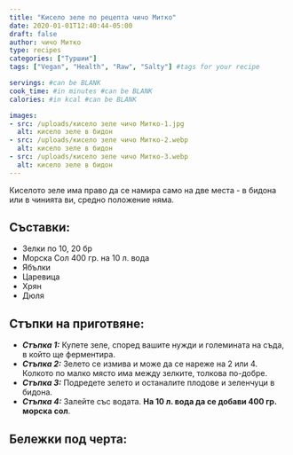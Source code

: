 ```yaml
---
title: "Кисело зеле по рецепта чичо Митко"
date: 2020-01-01T12:40:44-05:00
draft: false
author: чичо Митко
type: recipes
categories: ["Туршии"]
tags: ["Vegan", "Health", "Raw", "Salty"] #tags for your recipe

servings: #can be BLANK
cook_time: #in minutes #can be BLANK
calories: #in kcal #can be BLANK

images:
- src: /uploads/кисело зеле чичо Митко-1.jpg
  alt: кисело зеле в бидон
- src: /uploads/кисело зеле чичо Митко-2.webp
  alt: кисело зеле в бидон
- src: /uploads/кисело зеле чичо Митко-3.webp
  alt: кисело зеле в бидон
---
```

Киселото зеле има право да се намира само на две места - в бидона или в чинията ви, средно положение няма.
<!--more-->
## Съставки:
- Зелки по 10, 20 бр
- Морска Сол 400 гр. на 10 л. вода
- Ябълки
- Царевица
- Хрян
- Дюля

## Стъпки на приготвяне:
- ***Стъпка 1:*** Купете зеле, според вашите нужди и големината на съда, в който ще ферментира.
- ***Стъпка 2:*** Зелето се измива и може да се нареже на 2 или 4. Колкото по малко място има между зелките, толкова по-добре.
- ***Стъпка 3:*** Подредете зелето и останалите плодове и зеленчуци в бидона.
- ***Стъпка 4:*** Залейте със водата. **На 10 л. вода да се добави 400 гр. морска сол**.

## Бележки под черта:
